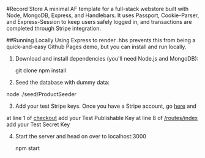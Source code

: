 #Record Store
A minimal AF template for a full-stack webstore built with Node, MongoDB, Express,
and Handlebars. It uses Passport, Cookie-Parser, and Express-Session to keep
users safely logged in, and transactions are completed through Stripe integration.

##Running Locally
Using Express to render .hbs prevents this from being a quick-and-easy Github Pages
demo, but you can install and run locally.

1. Download and install dependencies (you'll need Node.js and MongoDB):

    git clone
    npm install

2. Seed the database with dummy data:

  node ./seed/ProductSeeder

3. Add your test Stripe keys. Once you have a Stripe account, go [here](https://dashboard.stripe.com/account/apikeys) and

  at line 1 of [checkout](https://github.com/crashspringfield/record-store/blob/master/public/javascripts/checkout.js) add your Test Publishable Key
  at line 8 of [/routes/index](https://github.com/crashspringfield/record-store/blob/master/routes/index.js) add your Test Secret Key

4. Start the server and head on over to localhost:3000

    npm start
